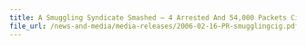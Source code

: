 ```yaml
---
title: A Smuggling Syndicate Smashed – 4 Arrested And 54,000 Packets Cigarettes Seized
file_url: /news-and-media/media-releases/2006-02-16-PR-smugglingcig.pdf
---
```

